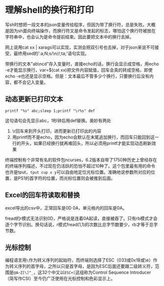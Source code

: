 理解shell的换行和打印
==
写sh时想把一段文本的json变量传给程序，但因为带了换行符，总是失败。大概是因为sh面向终端操作，而换行符又是命令发起的标志，哪怕这个换行符被放在字符串中，也会认为是命令提前结束。因此要把文本中的换行去掉。

网上说用cat xx | xarags可以实现，实测会把双引号也去掉，对于json来说不可接受，最终用sed的':a;N;s/\n//;ta;'语句实现。

带换行的文本"ab\ncd"存入变量时，直接echo的话，换行会显示成空格，用echo -e才能显示换行，var=$(cat xx)把文件内容赋值，回车会真的转成空格，即使echo -e也还是显示空格。但是：文本最后不管多少个换行，只要换行后没有内容，都不会记入变量。

动态更新已打印文本
--
`printf "%s" abc;sleep 1;printf "\r%s" def`

这句语句会先显示abc，1秒钟后用def替换。奥妙有两处

1. \r回车来到开头打印，进而更新已打印出的内容
2. 用printf而不是echo，因为echo会默认在末尾追加换行，而回车只能回到这一行的开头，如果已经换行就再难回头，所以必须用printf才能实现动态刷新效果

终端控制有个非常有名的软件包ncurses，6.2版本自带了1750种历史上曾经存在的终端序列描述，不过现在仍活跃的恐怕不超过10种了。这个包里最有用的命令也许是tput，`tput cup x y`可以自由地定位光标位置。准确地说参数所对应的位置，是PS1的首字符的位置，而光标位置则会被推到后面。

Excel的回车符读取和替换
--
excel导出的csv中，正常回车是0D 0A，单元格内的回车是0A。

fread的r模式无法识别0D，严格说是连着0A起读，直接被吞了。只有rb模式才会逐个字节识别。换句话说，r模式fread(1,1)的次数比总字节数要少，rb才等于总字节数。

光标控制
--
编程语言用`\`作为转义序列的起始符，而终端则选择了ESC（033或0x1B或\e）作为转义序列的首字母，之所以只是首字母，是因为ESC后面还要跟二级转义符，范围是`@A–Z[\]^_`，这32个中又以`ESC+[`这组称为Control Sequence Introducer（简写作CSI）至今仍广泛使用在光标控制和色彩显示上。